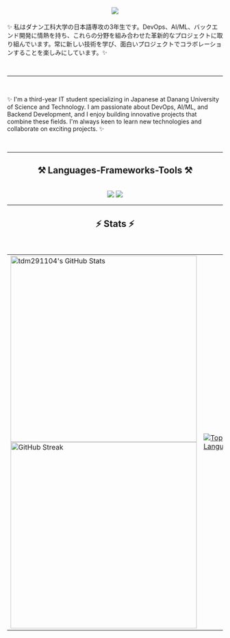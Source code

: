 <!--
**tdm291104/tdm291104** is a ✨ _special_ ✨ repository because its `README.md` (this file) appears on your GitHub profile.

Here are some ideas to get you started:

- 🔭 I’m currently working on ...
- 🌱 I’m currently learning ...
- 👯 I’m looking to collaborate on ...
- 🤔 I’m looking for help with ...
- 💬 Ask me about ...
- 📫 How to reach me: ...
- 😄 Pronouns: ...
- ⚡ Fun fact: ...
-->

<h1 align="center">
    <img src="https://readme-typing-svg.herokuapp.com/?font=Righteous&size=35&center=true&vCenter=true&width=500&height=70&duration=4000&lines=こんにちは、マインです！👋;Hello,+I'm+Manh!+👋;" />
</h1>


✨ 私はダナン工科大学の日本語専攻の3年生です。DevOps、AI/ML、バックエンド開発に情熱を持ち、これらの分野を組み合わせた革新的なプロジェクトに取り組んでいます。常に新しい技術を学び、面白いプロジェクトでコラボレーションすることを楽しみにしています。✨

<br/>
<hr/>
<br/>

✨ I'm a third-year IT student specializing in Japanese at Danang University of Science and Technology. I am passionate about DevOps, AI/ML, and Backend Development, and I enjoy building innovative projects that combine these fields. I'm always keen to learn new technologies and collaborate on exciting projects. ✨

<br/>
<hr/>

<h2 align="center">⚒️ Languages-Frameworks-Tools ⚒️</h2>
<br/>
<div align="center">
    <img src="https://skillicons.dev/icons?i=html,css,bootstrap,tailwind,git,docker,vscode,github" />
    <img src="https://skillicons.dev/icons?i=python,javascript,typescript,nodejs,nestjs,express,react,nextjs,mysql,postgresql,mongodb,flask,aws" /><br>
</div>

<hr/>

<h2 align="center">⚡ Stats ⚡</h2>
<br>
<div align="center">
    <table>
      <tr>
        <!-- Cột bên trái chứa 2 thẻ ảnh -->
        <td>
          <!-- GitHub Stats -->
          <a href="https://awesome-github-stats.azurewebsites.net/index.html??cardType=github&theme=dark&preferLogin=false">
            <img style="width: 435px;" alt="tdm291104's GitHub Stats" src="https://awesome-github-stats.azurewebsites.net/user-stats/tdm291104?cardType=github&theme=github-dark&preferLogin=false" />
          </a>
          <br>
          <!-- GitHub Streak -->
          <a href="https://git.io/streak-stats">
            <img style="width: 435px;" src="https://streak-stats.demolab.com?user=tdm291104&theme=dark" alt="GitHub Streak" />
          </a>
        </td>
        <!-- Cột bên phải chứa thẻ ảnh Top Langs -->
        <td>
          <!-- Top Languages -->
          <a href="https://github.com/anuraghazra/github-readme-stats">
            <img src="https://github-readme-stats.vercel.app/api/top-langs/?username=tdm291104&layout=donut-vertical&theme=dark" alt="Top Languages" />
          </a>
        </td>
      </tr>    
    </table>
</div>


